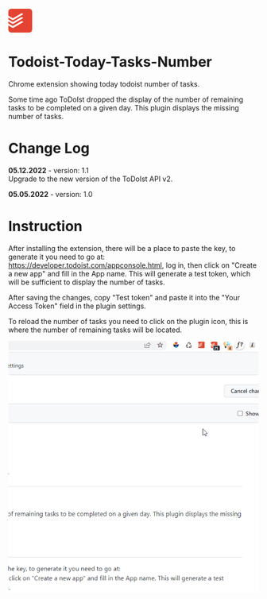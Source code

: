 ![ToDoIst Today Tasks Number Icon](https://github.com/cold2425/Todoist-Today-Tasks-Number/blob/main/assets/images/todoistTasksNumber48.png?raw=true)
# Todoist-Today-Tasks-Number

Chrome extension showing today todoist number of tasks.

Some time ago ToDoIst dropped the display of the number of remaining tasks to be completed on a given day.
This plugin displays the missing number of tasks.

# Change Log
**05.12.2022** - version: 1.1<br />
Upgrade to the new version of the ToDoIst API v2.

**05.05.2022** - version: 1.0

# Instruction
After installing the extension, there will be a place to paste the key, to generate it you need to go at: https://developer.todoist.com/appconsole.html, log in, then click on "Create a new app" and fill in the App name. This will generate a test token, which will be sufficient to display the number of tasks.

After saving the changes, copy "Test token" and paste it into the "Your Access Token" field in the plugin settings.

To reload the number of tasks you need to click on the plugin icon, this is where the number of remaining tasks will be located.

![ToDoIst Today Tasks Number Proof](https://github.com/cold2425/Todoist-Today-Tasks-Number/blob/main/todoist_proof.gif?raw=true)
